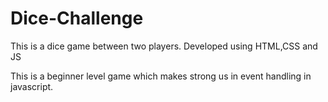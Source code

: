 # Dice-Challenge
This is a dice game between two players. Developed using HTML,CSS and JS

This is a beginner level game which makes strong us in event handling in javascript.
